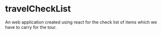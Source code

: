 # travelCheckList
An web application created using react for the check list of items which we have to carry for the tour.
